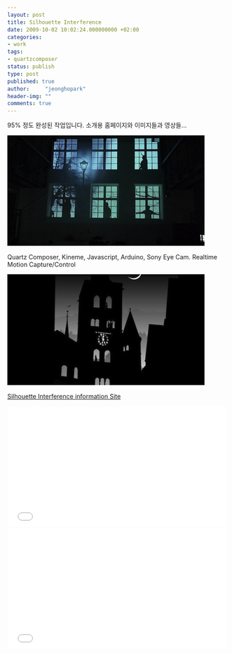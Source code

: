 ```yaml
---
layout: post
title: Silhouette Interference
date: 2009-10-02 10:02:24.000000000 +02:00
categories:
- work
tags:
- quartzcomposer
status: publish
type: post
published: true
author:     "jeonghopark"
header-img: ""
comments: true
---
```

<p>95% 정도 완성된 작업입니다. 소개용 홈페이지와 이미지들과 영상들...</p>
<p><img src="/assets/P1010937_850x478-e12667874141811.jpg" alt="P1010937_850x478-e1266787414181.JPG" width="450" height="252" class="alignnone size-full wp-image-2157" /></p>
<p>Quartz Composer, Kineme, Javascript, Arduino, Sony Eye Cam. Realtime Motion Capture/Control</p>
<p><img src="/assets/Dom_P1000940_01_700x700-e12690369954051.jpg" alt="Dom_P1000940_01_700x700-e1269036995405.jpg" width="450" height="253" class="alignnone size-full wp-image-2156" /></p>
<p><a href="http://www.jeonghopark.de/silhouetteinterference/silhouetteinterference.html">Silhouette Interference information Site</a></p>

<iframe src="//player.vimeo.com/video/6859183" width="500" height="275" frameborder="0" webkitallowfullscreen mozallowfullscreen allowfullscreen></iframe>

<iframe src="//player.vimeo.com/video/6859404" width="500" height="275" frameborder="0" webkitallowfullscreen mozallowfullscreen allowfullscreen></iframe>